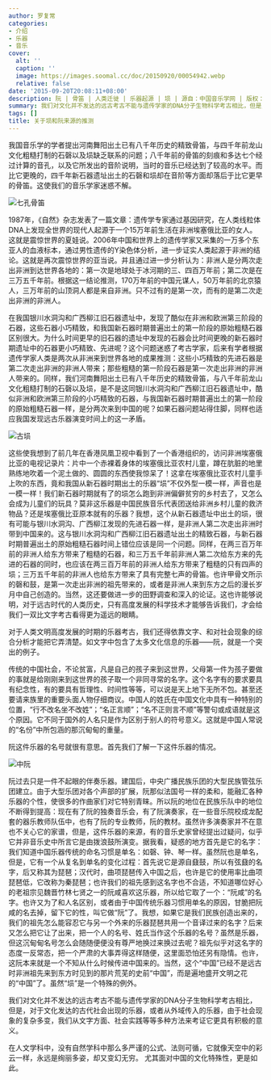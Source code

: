 ```yaml
---
author: 罗复常
categories:
- 介绍
- 乐器
- 音乐
cover:
  alt: ''
  caption: ''
  image: https://images.soomal.cc/doc/20150920/00054942.webp
  relative: false
date: '2015-09-20T20:08:11+08:00'
description: 阮 | 骨笛 | 人类迁徙 | 乐器起源 | 埙 | 源自：中国音乐学网 | 版权：转载 |  平均/总评分：10.00/40
summary: 我们对文化并不发达的远古考古不能与遗传学家的DNA分子生物科学考古相比，但是，对于文化发达的古代社会出现的乐器，或者从外域传入的乐器，由于社会现象的复杂多变，我们从文字方面、社会实践等等多种方法来考证它更具有积极的意义……
tags: []
title: 关于埙和阮来源的推测
---
```


我国音乐学的学者提出河南舞阳出土已有八千年历史的精致骨笛，与四千年前龙山文化粗糙打制的石磬以及埙缺乏联系的问题；八千年前的骨笛的刻痕和多达七个经过计算的音孔，以及它所发出的音阶说明，当时的音乐已经达到了较高的水平。而比它更晚的，四千年新石器遗址出土的石磬和埙却在音阶等方面却落后于比它更早的骨笛。这使我们的音乐学家迷惑不解。

![七孔骨笛](https://images.soomal.cc/doc/20150920/00054940.webp)




 
1987年，《自然》杂志发表了一篇文章：遗传学专家通过基因研究，在人类线粒体DNA上发现全世界的现代人起源于一个15万年前生活在非洲埃塞俄比亚的女人。这就是震惊世界的夏娃说。2006年中国和世界上的遗传学家又采集的一万多个东亚人的血液标本，通过男性遗传的Y染色体分析，进一步证实人类起源于非洲的结论。这就是再次震惊世界的亚当说。并且通过进一步分析认为：非洲人是分两次走出非洲到达世界各地的：第一次是地球处于冰河期的三、四百万年前；第二次是在三万五千年前。根据这一结论推测，170万年前的中国元谋人，50万年前的北京猿人，三万年前的山顶洞人都是来自非洲。只不过有的是第一次，而有的是第二次走出非洲的非洲人。
 
在我国银川水洞沟和广西柳江旧石器遗址中，发现了酷似在非洲和欧洲第三阶段的石器，这些石器小巧精致，和我国新石器时期普遍出土的第一阶段的原始粗糙石器区别很大。为什么时间更早的旧石器的遗址中发现的石器会比时间更晚的新石器时期遗址中的石器更小巧精致、先进呢？这个问题迷惑了考古学家，后来有学者根据遗传学家人类是两次从非洲来到世界各地的成果推测：这些小巧精致的先进石器是第二次走出非洲的非洲人带来；那些粗糙的第一阶段石器是第一次走出非洲的非洲人带来的。同样，我们河南舞阳出土已有八千年历史的精致骨笛，与八千年前龙山文化粗糙打制的石磬以及埙，是不是这同银川水洞沟和广西柳江旧石器遗址中，酷似非洲和欧洲第三阶段的小巧精致的石器，与我国新石器时期普遍出土的第一阶段的原始粗糙石器一样，是分两次来到中国的呢？如果石器问题站得住脚，同样也适应我国发现远古乐器演变时间上的这一矛盾。

![古埙](https://images.soomal.cc/doc/20150920/00054941_01.webp)





这些使我想到了前几年在香港凤凰卫视中看到了一个香港组织的，访问非洲埃塞俄比亚的电视记录片：片中一个赤裸着身体的埃塞俄比亚农村儿童，蹲在肮脏的地里熟练地吹着一个泥土做的、圆圆的东西使我惊呆了！这拿在埃塞俄比亚农村儿童手上吹的东西，竟和我国从新石器时期出土的乐器“埙”不仅外型一模一样，声音也是一模一样！我们新石器时期就有了的埙怎么跑到非洲偏僻贫穷的乡村去了，又怎么会成为儿童们的玩具？莫非这乐器是中国民族音乐代表团送给非洲乡村儿童的救济物品？还是埃塞俄比亚原本就有的乐器？我想，这个从新石器遗址中出土的埙，很有可能与银川水洞沟、广西柳江发现的先进石器一样，是非洲人第二次走出非洲时带到中国来的。这与银川水洞沟和广西柳江旧石器遗址出土的精致石器，与新石器时期普遍出土的原始粗糙石器时间上错位应该是同一个问题。同样，在两三百万年前的非洲人给东方带来了粗糙的石器，和三万五千年前非洲人第二次给东方来的先进的石器的同时，也应该在两三百万年前的非洲人给东方带来了粗糙的只有四声的埙；三万五千年前的非洲人也给东方带来了具有完整七声的骨笛。也许甲骨文所示的磬和鼓，是第一次走出非洲的祖先带来的，或者是非洲人来到东方之后的漫长岁月中自己创造的。当然，这还要做进一步的田野调查和深入的论证。这也许能够说明，对于远古时代的人类历史，只有高度发展的科学技术才能够告诉我们，才会给我们一双比文字考古看得更为遥远的眼睛。
 
对于人类文明高度发展的时期的乐器考古，我们还得依靠文字、和对社会现象的综合分析才能把它弄清楚。如文字中包含了太多文化信息的乐器――阮，就是一个突出的例子。
 
传统的中国社会，不论贫富，凡是自己的孩子来到这世界，父母第一件为孩子要做的事就是给刚刚来到这世界的孩子取一个非同寻常的名字。这个名字有的要求要具有纪念性，有的要具有哲理性、时间性等等，可以说是天上地下无所不包。甚至还要请来族里的重要头面人物仔细商议。中国人的姓氏在中国文化中具有一种特别的位置，“行不改名坐不改姓”；“名正言顺”；“名不正则言不顺”等警句或成语就是这个原因。它不同于国外的人名只是作为区别于别人的符号意义。这就是中国人常说的“名份”中所包涵的那沉甸甸的重量。
 
阮这件乐器的名号就很有意思。首先我们了解一下这件乐器的情况。

![中阮](https://images.soomal.cc/doc/20150920/00054942.webp)




 
阮过去只是一件不起眼的伴奏乐器。建国后，中央广播民族乐团的大型民族管弦乐团建立。由于大型乐团对各个声部的扩展，阮那似法国号一样的柔和，能融汇各种乐器的个性，使很多的作曲家们对它特别青睐。所以阮的地位在民族乐队中的地位不断得到提高：现在有了阮的独奏音乐会，有了阮演奏家，在一些音乐院校成龙配套的器乐教师队伍中，也有了阮的专业教师，阮的教材。虽然许多演奏家并不在意也不关心它的家谱，但是，这件乐器的来源，有的音乐史家曾经提出过疑问，似乎它并非音乐史中所言它是由拨浪鼓所演变。据我看，疑惑的地方首先是它的名字：我们知道中国乐器传统的命名习惯是单名：如磬、钟、琴一样。虽然阮也是单名，但是，它有一个从复名到单名的变化过程：首先说它是源自鼗鼓，所以有弦鼗的名字，后又称其为琵琶；汉代时，曲项琵琶传入中国之后，也许是它的使用率比曲项琵琶低，它改称为秦琵琶；也许我们的祖先感到这名字也不合适，不知道哪位好心的老祖宗见魏晋竹林七贤之一的阮咸喜欢这乐器，所以给它取了一个：“阮咸”的名字。也许又为了和人名区别，或者由于中国传统乐器习惯用单名的原因，甘脆把阮咸的名去掉，留下它的性，叫它做“阮”了。我想，如果它是我们民族创造出来的，我们的祖先怎么能容忍它与另一个外来的乐器琵琶共用一个音译过来的名字？后来又怎么把它让了出来，把一个人的名号、姓氏当作这个乐器的名号？虽然是乐器，但这沉甸甸名号怎么会随随便便没有尊严地换过来换过去呢？祖先似乎对这名字的态度一反常态，把一个严肃的大事弄得这样随便，这里面恐怕还另有隐情。也许，这阮本来就是一个不知从什么时候传进中国来的。当然，这个“中国”已经不是远古时非洲祖先来到东方时见到的那片荒芜的史前“中国”，而是遍地盛开文明之花的“中国”了。虽然“埙”是一个特殊的例外。
 
我们对文化并不发达的远古考古不能与遗传学家的DNA分子生物科学考古相比，但是，对于文化发达的古代社会出现的乐器，或者从外域传入的乐器，由于社会现象的复杂多变，我们从文字方面、社会实践等等多种方法来考证它更具有积极的意义。 
 
在人文学科中，没有自然学科中那么多严谨的公式、法则可循，它就像天空中的彩云一样，永远是绚丽多姿，却又变幻无穷。 尤其面对中国的文化特殊性，更是如此。